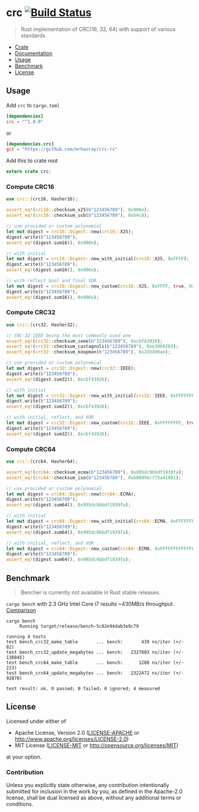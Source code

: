 # crc [![Build Status](https://travis-ci.org/mrhooray/crc-rs.svg?branch=master)](https://travis-ci.org/mrhooray/crc-rs)
> Rust implementation of CRC(16, 32, 64) with support of various standards

* [Crate](https://crates.io/crates/crc)
* [Documentation](https://docs.rs/crc/)
* [Usage](#usage)
* [Benchmark](#benchmark)
* [License](#license)

## Usage
Add `crc` to `Cargo.toml`
```toml
[dependencies]
crc = "^1.0.0"
```
or
```toml
[dependencies.crc]
git = "https://github.com/mrhooray/crc-rs"
```

Add this to crate root
```rust
extern crate crc;
```

### Compute CRC16
```rust
use crc::{crc16, Hasher16};

assert_eq!(crc16::checksum_x25(b"123456789"), 0x906e);
assert_eq!(crc16::checksum_usb(b"123456789"), 0xb4c8);

// use provided or custom polynomial
let mut digest = crc16::Digest::new(crc16::X25);
digest.write(b"123456789");
assert_eq!(digest.sum16(), 0x906e);

// with initial
let mut digest = crc16::Digest::new_with_initial(crc16::X25, 0xFFFF);
digest.write(b"123456789");
assert_eq!(digest.sum16(), 0x906e);

// with reflect bool and final XOR
let mut digest = crc16::Digest::new_custom(crc16::X25, 0xFFFF, true, 0xFFFF);
digest.write(b"123456789");
assert_eq!(digest.sum16(), 0x906e);
```

### Compute CRC32
```rust
use crc::{crc32, Hasher32};

// CRC-32-IEEE being the most commonly used one
assert_eq!(crc32::checksum_ieee(b"123456789"), 0xcbf43926);
assert_eq!(crc32::checksum_castagnoli(b"123456789"), 0xe3069283);
assert_eq!(crc32::checksum_koopman(b"123456789"), 0x2d3dd0ae);

// use provided or custom polynomial
let mut digest = crc32::Digest::new(crc32::IEEE);
digest.write(b"123456789");
assert_eq!(digest.sum32(), 0xcbf43926);

// with initial
let mut digest = crc32::Digest::new_with_initial(crc32::IEEE, 0xFFFFFFFF);
digest.write(b"123456789");
assert_eq!(digest.sum32(), 0xcbf43926);

// with initial, reflect, and XOR
let mut digest = crc32::Digest::new_custom(crc32::IEEE, 0xFFFFFFFF, true, 0xFFFFFFFF);
digest.write(b"123456789");
assert_eq!(digest.sum32(), 0xcbf43926);
```

### Compute CRC64
```rust
use crc::{crc64, Hasher64};

assert_eq!(crc64::checksum_ecma(b"123456789"), 0x995dc9bbdf1939fa);
assert_eq!(crc64::checksum_iso(b"123456789"), 0xb90956c775a41001);

// use provided or custom polynomial
let mut digest = crc64::Digest::new(crc64::ECMA);
digest.write(b"123456789");
assert_eq!(digest.sum64(), 0x995dc9bbdf1939fa);

// with initial
let mut digest = crc64::Digest::new_with_initial(crc64::ECMA, 0xFFFFFFFFFFFFFFFF);
digest.write(b"123456789");
assert_eq!(digest.sum64(), 0x995dc9bbdf1939fa);

// with initial, reflect, and XOR
let mut digest = crc64::Digest::new_custom(crc64::ECMA, 0xFFFFFFFFFFFFFFFF, true, 0xFFFFFFFFFFFFFFFF);
digest.write(b"123456789");
assert_eq!(digest.sum64(), 0x995dc9bbdf1939fa);
```

## Benchmark
> Bencher is currently not available in Rust stable releases.

`cargo bench` with 2.3 GHz Intel Core i7 results ~430MB/s throughput. [Comparison](http://create.stephan-brumme.com/crc32/)
```
cargo bench
     Running target/release/bench-5c82e94dab3e9c79

running 4 tests
test bench_crc32_make_table       ... bench:       439 ns/iter (+/- 82)
test bench_crc32_update_megabytes ... bench:   2327803 ns/iter (+/- 138845)
test bench_crc64_make_table       ... bench:      1200 ns/iter (+/- 223)
test bench_crc64_update_megabytes ... bench:   2322472 ns/iter (+/- 92870)

test result: ok. 0 passed; 0 failed; 0 ignored; 4 measured
```

## License

Licensed under either of

 * Apache License, Version 2.0 ([LICENSE-APACHE](LICENSE-APACHE) or http://www.apache.org/licenses/LICENSE-2.0)
 * MIT License ([LICENSE-MIT](LICENSE-MIT) or http://opensource.org/licenses/MIT)

at your option.

### Contribution

Unless you explicitly state otherwise, any contribution intentionally submitted
for inclusion in the work by you, as defined in the Apache-2.0 license, shall be dual licensed as above, without any
additional terms or conditions.
